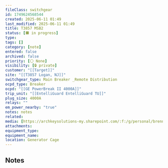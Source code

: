 ```yaml
---
fileClass: switchgear
id: 1749624568544
created: 2025-06-11 01:49
last_modified: 2025-06-11 01:49
title: T3857 MSB2
status: [🟧 in progress]
type: 
tags: []
category: [note]
entered: false
archived: false
priority: [⚪ None]
visibility: [🔒 private]
customer: "[[Target]]"
site: "[[T3857 Logan, NJ]]"
switchgear_type: Main Breaker _Remote Distribution
ocpd_type: Breaker
ocpd: "[[GE PowerBreak II 4000A]]"
trip_unit: "[[EntelliGuard EntelliGuard TU]]"
plug_size: 4000A
relays: ""
em_power_nearby: "true"
notes: notes
related: 
media: [https://archkeysolutions-my.sharepoint.com/:f:/g/personal/brennan_salibrici_prokey_com/EgzC2OwAjy9Jqb--Alo_C3UBWkuzc5TQRgX6b7svmBA3cw?e=H3bq5Y]
attachments: 
equipment_type: 
equipment_name: 
location: Generator Cage
---
```


## Notes